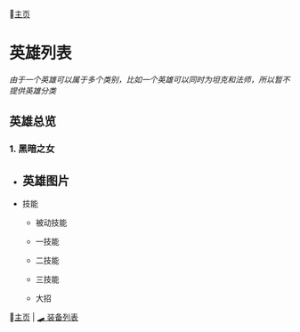 📖[主页](../README.md)

# 英雄列表

*由于一个英雄可以属于多个类别，比如一个英雄可以同时为坦克和法师，所以暂不提供英雄分类*

## 英雄总览

### 1. 黑暗之女

- 英雄图片
    -
- 技能
    - 被动技能

    - 一技能

    - 二技能

    - 三技能
    - 大招


📖[主页](../README.md) | [🛹 装备列表](../items/装备列表.md)
